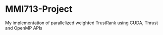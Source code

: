 # MMI713-Project
My implementation of parallelized weighted TrustRank using CUDA, Thrust and OpenMP APIs
